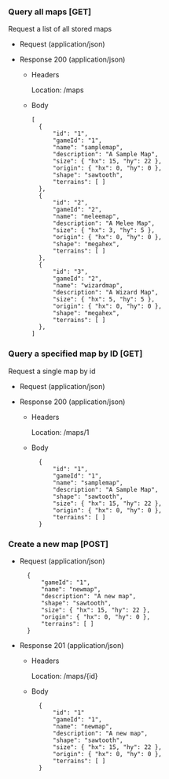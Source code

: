 ### Query all maps [GET]

Request a list of all stored maps

+ Request (application/json)

+ Response 200 (application/json)

    + Headers
    
        Location: /maps
        
    + Body
      
          [
            {
                "id": "1",
                "gameId": "1",
                "name": "samplemap",
                "description": "A Sample Map",
                "size": { "hx": 15, "hy": 22 },
                "origin": { "hx": 0, "hy": 0 },
                "shape": "sawtooth",
                "terrains": [ ]
            },
            {
                "id": "2",
                "gameId": "2",
                "name": "meleemap",
                "description": "A Melee Map",
                "size": { "hx": 3, "hy": 5 },
                "origin": { "hx": 0, "hy": 0 },
                "shape": "megahex",
                "terrains": [ ]
            },
            {
                "id": "3",
                "gameId": "2",
                "name": "wizardmap",
                "description": "A Wizard Map",
                "size": { "hx": 5, "hy": 5 },
                "origin": { "hx": 0, "hy": 0 },
                "shape": "megahex",
                "terrains": [ ]
            },
          ]

### Query a specified map by ID [GET]

Request a single map by id

+ Request (application/json)

+ Response 200 (application/json)

    + Headers
    
        Location: /maps/1

    + Body
    
            {
                "id": "1",
                "gameId": "1",
                "name": "samplemap",
                "description": "A Sample Map",
                "shape": "sawtooth",
                "size": { "hx": 15, "hy": 22 },
                "origin": { "hx": 0, "hy": 0 },
                "terrains": [ ]
            }


### Create a new map [POST]

+ Request (application/json)

        {
            "gameId": "1",
            "name": "newmap",
            "description": "A new map",
            "shape": "sawtooth",
            "size": { "hx": 15, "hy": 22 },
            "origin": { "hx": 0, "hy": 0 },
            "terrains": [ ]
        }

+ Response 201 (application/json)

    + Headers
    
        Location: /maps/{id}
        
    + Body
    
            {
                "id": "1"
                "gameId": "1",
                "name": "newmap",
                "description": "A new map",
                "shape": "sawtooth",
                "size": { "hx": 15, "hy": 22 },
                "origin": { "hx": 0, "hy": 0 },
                "terrains": [ ]
            }
            

